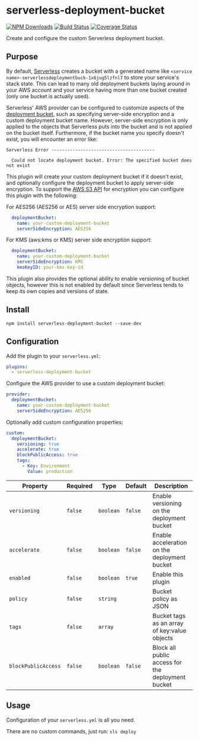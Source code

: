 # serverless-deployment-bucket

[![NPM Downloads](https://img.shields.io/npm/dt/serverless-deployment-bucket)](https://www.npmjs.com/package/serverless-deployment-bucket) [![Build Status](https://travis-ci.org/MikeSouza/serverless-deployment-bucket.svg?branch=master)](https://travis-ci.org/MikeSouza/serverless-deployment-bucket)
[![Coverage Status](https://coveralls.io/repos/github/MikeSouza/serverless-deployment-bucket/badge.svg?branch=master)](https://coveralls.io/github/MikeSouza/serverless-deployment-bucket?branch=master)

Create and configure the custom Serverless deployment bucket.

## Purpose

By default, [Serverless](https://serverless.com) creates a bucket with a generated name like `<service name>-serverlessdeploymentbuck-1x6jug5lzfnl7` to store your service's stack state. This can lead to many old deployment buckets laying around in your AWS account and your service having more than one bucket created (only one bucket is actually used).

Serverless' AWS provider can be configured to customize aspects of the [deployment bucket](https://serverless.com/framework/docs/providers/aws/guide/serverless.yml), such as specifying server-side encryption and a custom deployment bucket name. However, server-side encryption is only applied to the objects that Serverless puts into the bucket and is not applied on the bucket itself. Furthermore, if the bucket name you specify doesn't exist, you will encounter an error like:

```text
Serverless Error ---------------------------------------

  Could not locate deployment bucket. Error: The specified bucket does not exist
```

This plugin will create your custom deployment bucket if it doesn't exist, and optionally configure the deployment bucket to apply server-side encryption. To support the [AWS S3 API](https://docs.aws.amazon.com/AmazonS3/latest/API/API_PutBucketEncryption.html) for encryption you can configure this plugin with the following:

For AES256 (AES256 or AES) server side encryption support:

```yaml
  deploymentBucket:
    name: your-custom-deployment-bucket
    serverSideEncryption: AES256
```

For KMS (aws:kms or KMS) server side encryption support:

```yaml
  deploymentBucket:
    name: your-custom-deployment-bucket
    serverSideEncryption: KMS
    kmsKeyID: your-kms-key-id
```

This plugin also provides the optional ability to enable versioning of bucket objects, however this is not enabled by default since Serverless tends to keep its own copies and versions of state.

## Install

`npm install serverless-deployment-bucket --save-dev`

## Configuration

Add the plugin to your `serverless.yml`:

```yaml
plugins:
  - serverless-deployment-bucket
```

Configure the AWS provider to use a custom deployment bucket:

```yaml
provider:
  deploymentBucket:
    name: your-custom-deployment-bucket
    serverSideEncryption: AES256
```

Optionally add custom configuration properties:

```yaml
custom:
  deploymentBucket:
    versioning: true
    accelerate: true
    blockPublicAccess: true
    tags:
      - Key: Environment
        Value: production
```

| Property            | Required | Type      | Default | Description                                       |
|---------------------|----------|-----------|---------|---------------------------------------------------|
| `versioning`        |  `false` | `boolean` | `false` | Enable versioning on the deployment bucket        |
| `accelerate`        |  `false` | `boolean` | `false` | Enable acceleration on the deployment bucket      |
| `enabled`           |  `false` | `boolean` | `true`  | Enable this plugin                                |
| `policy`            |  `false` | `string`  |         | Bucket policy as JSON                             |
| `tags`              |  `false` | `array`   |         | Bucket tags as an array of key:value objects      |
| `blockPublicAccess` |  `false` | `boolean` | `false` | Block all public access for the deployment bucket |

## Usage

Configuration of your `serverless.yml` is all you need.

There are no custom commands, just run: `sls deploy`
